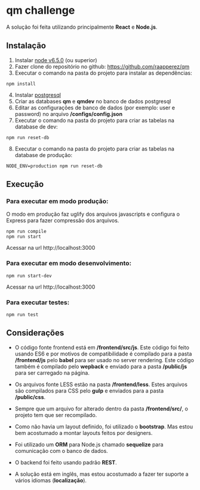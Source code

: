 # qm challenge

A solução foi feita utilizando principalmente **React** e **Node.js**.


## Instalação

1. Instalar [node v6.5.0](https://nodejs.org) (ou superior)
2. Fazer clone do repositório no github: https://github.com/raapperez/qm
3. Executar o comando na pasta do projeto para instalar as dependências:
```
npm install
```
4. Instalar [postgresql](https://www.postgresql.org/download/)
5. Criar as databases **qm** e **qmdev** no banco de dados postgresql
6. Editar as configurações de banco de dados (por exemplo: user e password) no arquivo **/configs/config.json**
7. Executar o comando na pasta do projeto para criar as tabelas na database de dev:
```
npm run reset-db
```
8. Executar o comando na pasta do projeto para criar as tabelas na database de produção:
```
NODE_ENV=production npm run reset-db
```

## Execução

### Para executar em modo produção:

O modo em produção faz uglify dos arquivos javascripts e configura o Express para fazer compressão dos arquivos.

```
npm run compile
npm run start
```

Acessar na url http://localhost:3000

### Para executar em modo desenvolvimento:

```
npm run start-dev
```

Acessar na url http://localhost:3000

### Para executar testes:
```
npm run test
```

## Considerações

* O código fonte frontend está em **/frontend/src/js**. Este código foi feito usando ES6 e por motivos de compatibilidade é compilado para a pasta **/frontend/js**  pelo **babel** para ser usado no server rendering. Este código também é compilado pelo **wepback** e enviado para a pasta **/public/js** para ser carregado na página.

* Os arquivos fonte LESS estão na pasta **/frontend/less**. Estes arquivos são compilados para CSS pelo **gulp** e enviados para a pasta **/public/css**.

* Sempre que um arquivo for alterado dentro da pasta **/frontend/src/**, o projeto tem que ser recompilado.

* Como não havia um layout definido, foi utilizado o **bootstrap**. Mas estou bem acostumado a montar layouts feitos por designers.

* Foi utilizado um **ORM** para Node.js chamado **sequelize** para comunicação com o banco de dados.

* O backend foi feito usando padrão **REST**.

* A solução está em inglês, mas estou acostumado a fazer ter suporte a vários idiomas (**localização**).